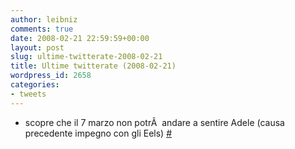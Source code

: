 ```yaml
---
author: leibniz
comments: true
date: 2008-02-21 22:59:59+00:00
layout: post
slug: ultime-twitterate-2008-02-21
title: Ultime twitterate (2008-02-21)
wordpress_id: 2658
categories:
- tweets
---
```



	
  * scopre che il 7 marzo non potrÃ  andare a sentire Adele (causa precedente impegno con gli Eels) [#](http://twitter.com/leibniz/statuses/739786482)


